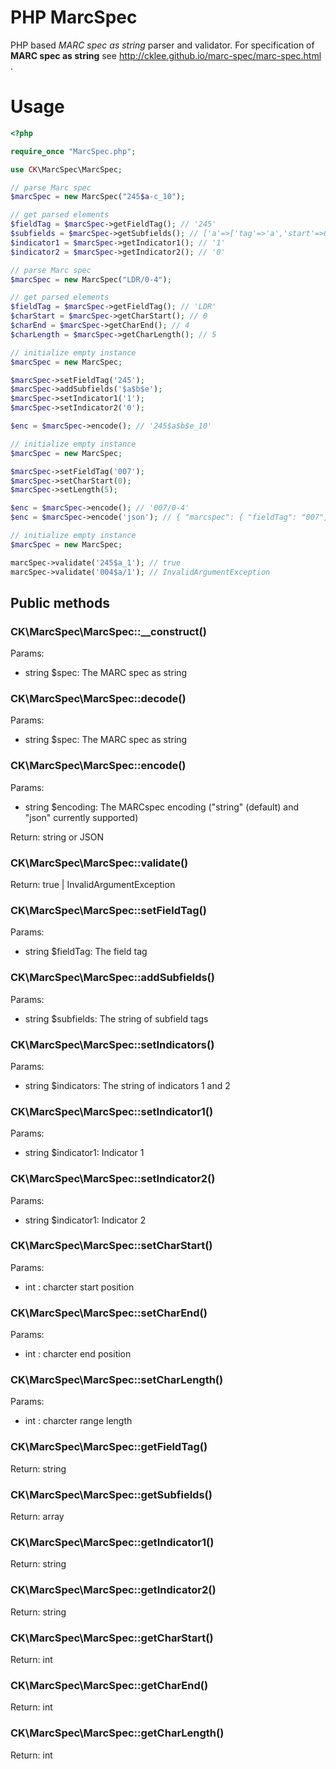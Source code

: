 # PHP MarcSpec

PHP based *MARC spec as string* parser and validator. For specification of **MARC spec as string** see http://cklee.github.io/marc-spec/marc-spec.html .

# Usage

```php
<?php

require_once "MarcSpec.php";

use CK\MarcSpec\MarcSpec;

// parse Marc spec
$marcSpec = new MarcSpec("245$a-c_10");

// get parsed elements
$fieldTag = $marcSpec->getFieldTag(); // '245'
$subfields = $marcSpec->getSubfields(); // ['a'=>['tag'=>'a','start'=>0],'b'=>['tag'=>'b','start'=>0],'c'=>['tag'=>'c','start'=>0]]
$indicator1 = $marcSpec->getIndicator1(); // '1'
$indicator2 = $marcSpec->getIndicator2(); // '0'

// parse Marc spec
$marcSpec = new MarcSpec("LDR/0-4");

// get parsed elements
$fieldTag = $marcSpec->getFieldTag(); // 'LDR'
$charStart = $marcSpec->getCharStart(); // 0
$charEnd = $marcSpec->getCharEnd(); // 4
$charLength = $marcSpec->getCharLength(); // 5

// initialize empty instance
$marcSpec = new MarcSpec;

$marcSpec->setFieldTag('245');
$marcSpec->addSubfields('$a$b$e');
$marcSpec->setIndicator1('1');
$marcSpec->setIndicator2('0');

$enc = $marcSpec->encode(); // '245$a$b$e_10'

// initialize empty instance
$marcSpec = new MarcSpec;

$marcSpec->setFieldTag('007');
$marcSpec->setCharStart(0);
$marcSpec->setLength(5);

$enc = $marcSpec->encode(); // '007/0-4'
$enc = $marcSpec->encode('json'); // { "marcspec": { "fieldTag": "007", "charStart": 0, "charEnd": 4, "charLength": 5 } }

// initialize empty instance
$marcSpec = new MarcSpec;

marcSpec->validate('245$a_1'); // true
marcSpec->validate('004$a/1'); // InvalidArgumentException
```

## Public methods

### CK\MarcSpec\MarcSpec::__construct()

Params:

* string $spec: The MARC spec as string

### CK\MarcSpec\MarcSpec::decode()

Params:

* string $spec: The MARC spec as string

### CK\MarcSpec\MarcSpec::encode()

Params:

* string $encoding: The MARCspec encoding ("string" (default) and "json" currently supported)

Return: string or JSON

### CK\MarcSpec\MarcSpec::validate()

Return: true | InvalidArgumentException

### CK\MarcSpec\MarcSpec::setFieldTag()

Params:

* string $fieldTag: The field tag

### CK\MarcSpec\MarcSpec::addSubfields()

Params:

* string $subfields: The string of subfield tags

### CK\MarcSpec\MarcSpec::setIndicators()

Params:

* string $indicators: The string of indicators 1 and 2

### CK\MarcSpec\MarcSpec::setIndicator1()

Params:

* string $indicator1: Indicator 1

### CK\MarcSpec\MarcSpec::setIndicator2()

Params:

* string $indicator1: Indicator 2

### CK\MarcSpec\MarcSpec::setCharStart()

Params:

* int : charcter start position

### CK\MarcSpec\MarcSpec::setCharEnd()

Params:

* int : charcter end position

### CK\MarcSpec\MarcSpec::setCharLength()

Params:

* int : charcter range length

### CK\MarcSpec\MarcSpec::getFieldTag()

Return: string

### CK\MarcSpec\MarcSpec::getSubfields()

Return: array

### CK\MarcSpec\MarcSpec::getIndicator1()

Return: string

### CK\MarcSpec\MarcSpec::getIndicator2()

Return: string

### CK\MarcSpec\MarcSpec::getCharStart()

Return: int

### CK\MarcSpec\MarcSpec::getCharEnd()

Return: int

### CK\MarcSpec\MarcSpec::getCharLength()

Return: int


